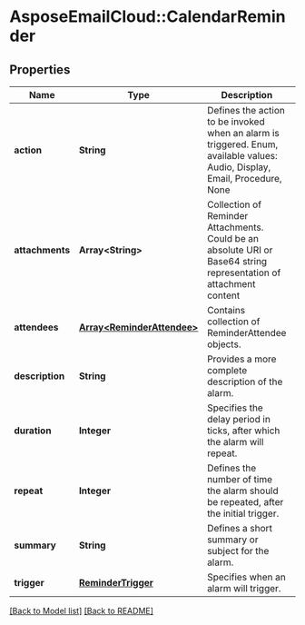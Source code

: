 # AsposeEmailCloud::CalendarReminder
## Properties
Name | Type | Description | Notes
------------ | ------------- | ------------- | -------------
**action** | **String** | Defines the action to be invoked when an alarm is triggered. Enum, available values: Audio, Display, Email, Procedure, None | 
**attachments** | **Array&lt;String&gt;** | Collection of Reminder Attachments. Could be an absolute URI or Base64 string representation of attachment content              | [optional] 
**attendees** | [**Array&lt;ReminderAttendee&gt;**](ReminderAttendee.md) | Contains collection of ReminderAttendee objects.              | [optional] 
**description** | **String** | Provides a more complete description of the alarm. | [optional] 
**duration** | **Integer** | Specifies the delay period in ticks, after which the alarm will repeat.              | [optional] 
**repeat** | **Integer** | Defines the number of time the alarm should be repeated, after the initial trigger.              | 
**summary** | **String** | Defines a short summary or subject for the alarm. | [optional] 
**trigger** | [**ReminderTrigger**](ReminderTrigger.md) | Specifies when an alarm will trigger. | [optional] 



[[Back to Model list]](Models.md) [[Back to README]](README.md)


